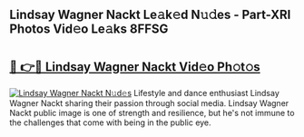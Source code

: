 ## Lindsay Wagner Nackt Le𝚊k𝚎d N𝚞𝚍es - Part-XRI Photos Vid𝚎o Le𝚊ks 8FFSG

# <h2><a href="http://fb2sl0.evod.top/?m=Lindsay+Wagner+Nackt">🔗 👉🔴 Lindsay Wagner Nackt Vid𝚎o Ph𝚘t𝚘s</a></h2>

[![Lindsay Wagner Nackt N𝚞d𝚎s](https://i.imgur.com/8V9OHl7.gif)](http://fb2sl0.evod.top/?m=Lindsay+Wagner+Nackt)
Lifestyle and dance enthusiast Lindsay Wagner Nackt sharing their passion through social media. Lindsay Wagner Nackt public image is one of strength and resilience, but he's not immune to the challenges that come with being in the public eye. 
